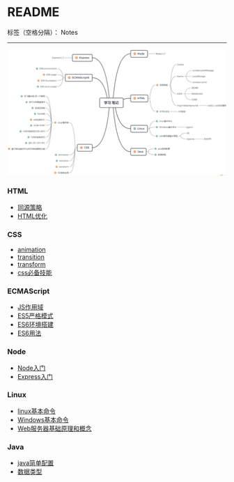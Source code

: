 ﻿# README

标签（空格分隔）： Notes

---
![思维导图](https://raw.githubusercontent.com/rel-start/Notes/picture/picture/notes.png)

### HTML
- [同源策略](https://github.com/rel-start/Notes/blob/master/HTML/Homologous%20Policy(continue...).md)
- [HTML优化](https://github.com/rel-start/Notes/blob/master/HTML/html%20optimization.md)

### CSS
- [animation](https://github.com/rel-start/Notes/blob/master/CSS/animation.md)
- [transition](https://github.com/rel-start/Notes/blob/master/CSS/transition.md)
- [transform](https://github.com/rel-start/Notes/blob/master/CSS/transform.md)
- [css必备技能](https://github.com/rel-start/Notes/blob/master/CSS/Essential%20skills.md)

### ECMAScript
- [JS作用域](https://github.com/rel-start/Notes/blob/master/ECMAScript/Scope%20of%20JS.md)
- [ES5严格模式](https://github.com/rel-start/Notes/blob/master/ECMAScript/ES5%20strict%20model.md)
- [ES6环境搭建](https://github.com/rel-start/Notes/blob/master/ECMAScript/ES6%20Environment.md)
- [ES6用法](https://github.com/rel-start/Notes/blob/master/ECMAScript/ES6%20usage.md)

### Node
- [Node入门](https://github.com/rel-start/Notes/blob/master/Node/Introduction%20to%20Node.md)
- [Express入门](https://github.com/rel-start/Notes/blob/master/Node/Introduction%20to%20Express.md)

### Linux
- [linux基本命令](https://github.com/rel-start/Notes/blob/master/Linux/Linux%20command.md)
- [Windows基本命令](https://github.com/rel-start/Notes/blob/master/Linux/Windows%20command.md)
- [Web服务器基础原理和概念](https://github.com/rel-start/Notes/blob/master/Linux/Web%20server.md)

### Java
- [java简单配置](https://github.com/rel-start/Notes/blob/master/Java/Java%20config.md)
- [数据类型](https://github.com/rel-start/Notes/blob/master/Java/Java%20data%20type.md)



